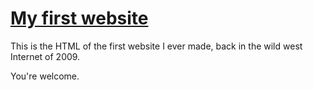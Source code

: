 # [My first website](https://edelstone.github.io/my-first-website)

This is the HTML of the first website I ever made, back in the wild west Internet of 2009.

You're welcome.
